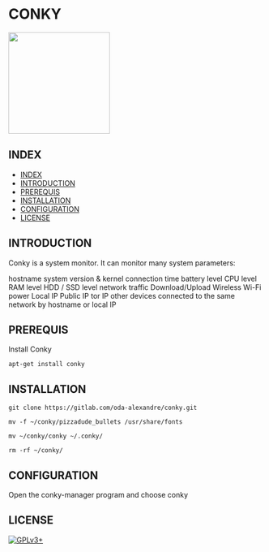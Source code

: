 # CONKY

<img src="https://raw.githubusercontent.com/oda-alexandre/conky/master/img/conky.png)" width="200" height="200"/>

## INDEX

  - [INDEX](#index)
  - [INTRODUCTION](#introduction)
  - [PREREQUIS](#prerequis)
  - [INSTALLATION](#installation)
  - [CONFIGURATION](#configuration)
  - [LICENSE](#license)

## INTRODUCTION

Conky is a system monitor. It can monitor many system parameters:

hostname
system version & kernel
connection time
battery level
CPU level
RAM level
HDD / SSD level
network traffic Download/Upload
Wireless
Wi-Fi power
Local IP
Public IP
tor IP
other devices connected to the same network by hostname or local IP

## PREREQUIS

Install Conky

```apt-get install conky```

## INSTALLATION

```git clone https://gitlab.com/oda-alexandre/conky.git```

```mv -f ~/conky/pizzadude_bullets /usr/share/fonts```

```mv ~/conky/conky ~/.conky/```

```rm -rf ~/conky/```

## CONFIGURATION

Open the conky-manager program and choose conky

## LICENSE

[![GPLv3+](http://gplv3.fsf.org/gplv3-127x51.png)](https://gitlab.com/oda-alexandre/conky/blob/master/LICENSE)
